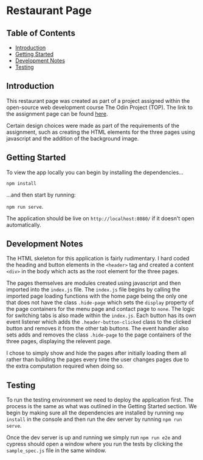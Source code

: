 # Restaurant Page

## Table of Contents

- [Introduction](#introduction)
- [Getting Started](#getting-started)
- [Development Notes](#development-notes)
- [Testing](#testing)

## Introduction 

This restaurant page was created as part of a project assigned within the open-source web development course The Odin Project (TOP). The link to the assignment page can be found [here](https://www.theodinproject.com/paths/full-stack-javascript/courses/javascript/lessons/restaurant-page).

Certain design choices were made as part of the requirements of the assignment, such as creating the HTML elements for the three pages using javascript and the addition of the background image.

## Getting Started

To view the app locally you can begin by installing the dependencies...

`npm install`

...and then start by running:

`npm run serve`.

The application should be live on `http://localhost:8080/` if it doesn't open automatically.

## Development Notes

The HTML skeleton for this application is fairly rudimentary. I hard coded the heading and button elements in the `<header>` tag and created a content `<div>` in the body which acts as the root element for the three pages.

The pages themselves are modules created using javascript and then imported into the `index.js` file. The `index.js` file begins by calling the imported page loading functions with the home page being the only one that does not have the class `.hide-page` which sets the `display` property of the page containers for the menu page and contact page to `none`. The logic for switching tabs is also made within the `index.js`. Each button has its own event listener which adds the `.header-button-clicked` class to the clicked button and removes it from the other tab buttons. The event handler also sets adds and removes the class `.hide-page` to the page containers of the three pages, displaying the relevent page. 

I chose to simply show and hide the pages after initially loading them all rather than building the pages every time the user changes pages due to the extra computation required when doing so.

## Testing

To run the testing environment we need to deploy the application first. The process is the same as what was outlined in the Getting Started section. We begin by making sure all the dependencies are installed by running `nmp install` in the console and then run the dev server by running `npm run serve`. 

Once the dev server is up and running we simply run `npm run e2e` and cypress should open a window where you run the tests by clicking the `sample_spec.js` file in the same window.
